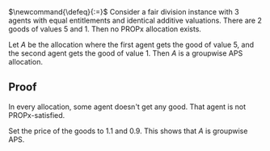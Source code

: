 <span class="invisible">
$\newcommand{\defeq}{:=}$
</span>
Consider a fair division instance with 3 agents with equal entitlements and identical additive valuations.
There are 2 goods of values 5 and 1. Then no PROPx allocation exists.

Let $A$ be the allocation where the first agent gets the good of value 5,
and the second agent gets the good of value 1.
Then $A$ is a groupwise APS allocation.

## Proof

In every allocation, some agent doesn't get any good. That agent is not PROPx-satisfied.

Set the price of the goods to $1.1$ and $0.9$. This shows that $A$ is groupwise APS.
